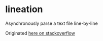 # lineation
Asynchronously parse a text file line-by-line


Originated [here on stackoverflow](http://stackoverflow.com/questions/16010915/parsing-huge-logfiles-in-node-js-read-in-line-by-line)
